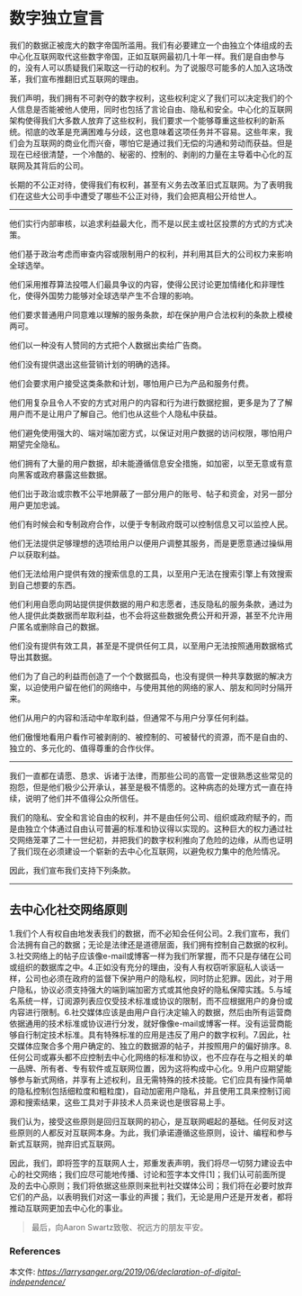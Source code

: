 # 数字独立宣言

我们的数据正被庞大的数字帝国所滥用。我们有必要建立一个由独立个体组成的去中心化互联网取代这些数字帝国，正如互联网最初几十年一样。我们是自由参与的，没有人可以质疑我们采取这一行动的权利。为了说服尽可能多的人加入这场改革，我们宣布推翻旧式互联网的理由。

我们声明，我们拥有不可剥夺的数字权利，这些权利定义了我们可以决定我们的个人信息是否能被他人使用，同时也包括了言论自由、隐私和安全。中心化的互联网架构使得我们大多数人放弃了这些权利，我们要求一个能够尊重这些权利的新系统。彻底的改革是充满困难与分歧，这也意味着这项任务并不容易。这些年来，我们会为互联网的商业化而兴奋，哪怕它是通过我们无偿的沟通和劳动而获益。但是现在已经很清楚，一个冷酷的、秘密的、控制的、剥削的力量在主导着中心化的互联网及其背后的公司。

长期的不公正对待，使得我们有权利，甚至有义务去改革旧式互联网。为了表明我们在这些大公司手中遭受了哪些不公正对待，我们会把真相公开给世人。

- - -

他们实行内部审核，以追求利益最大化，而不是以民主或社区投票的方式的方式决策。

他们基于政治考虑而审查内容或限制用户的权利，并利用其巨大的公司权力来影响全球选举。

他们采用推荐算法投喂人们最具争议的内容，使得公民讨论更加情绪化和非理性化，使得外国势力能够对全球选举产生不合理的影响。

他们要求普通用户同意难以理解的服务条款，却在保护用户合法权利的条款上模棱两可。

他们以一种没有人赞同的方式把个人数据出卖给广告商。

他们没有提供退出这些营销计划的明确的选择。

他们会要求用户接受这类条款和计划，哪怕用户已为产品和服务付费。

他们用复杂且令人不安的方式对用户的内容和行为进行数据挖掘，更多是为了了解用户而不是让用户了解自己。他们也从这些个人隐私中获益。

他们避免使用强大的、端对端加密方式，以保证对用户数据的访问权限，哪怕用户期望完全隐私。

他们拥有了大量的用户数据，却未能遵循信息安全措施，如加密，以至无意或有意向黑客或政府暴露这些数据。

他们出于政治或宗教不公平地屏蔽了一部分用户的账号、帖子和资金，对另一部分用户更加忠诚。

他们有时候会和专制政府合作，以便于专制政府既可以控制信息又可以监控人民。

他们无法提供足够理想的选项给用户以便用户调整其服务，而是更愿意通过操纵用户以获取利益。

他们无法给用户提供有效的搜索信息的工具，以至用户无法在搜索引擎上有效搜索到自己想要的东西。

他们利用自愿向网站提供提供数据的用户和志愿者，违反隐私的服务条款，通过为他人提供此类数据而牟取利益，也不会将这些数据免费公开和开源，甚至不允许用户匿名或删除自己的数据。

他们没有提供有效工具，甚至是不提供任何工具，以至用户无法按照通用数据格式导出其数据。

他们为了自己的利益而创造了一个个数据孤岛，也没有提供一种共享数据的解决方案，以迫使用户留在他们的网络中，与使用其他的网络的家人、朋友和同时分隔开来。

他们从用户的内容和活动中牟取利益，但通常不与用户分享任何利益。

他们傲慢地看用户看作可被剥削的、被控制的、可被替代的资源，而不是自由的、独立的、多元化的、值得尊重的合作伙伴。

- - -

我们一直都在请愿、恳求、诉诸于法律，而那些公司的高管一定很熟悉这些常见的抱怨，但是他们极少公开承认，甚至是极不情愿的。这种病态的处理方式一直在持续，说明了他们并不值得公众所信任。

我们的隐私、安全和言论自由的权利，并不是由任何公司、组织或政府赋予的，而是由独立个体通过自由认可普遍的标准和协议得以实现的。这种巨大的权力通过社交网络笼罩了二十一世纪初，并把我们的数字权利推向了危险的边缘，从而也证明了我们现在必须建设一个崭新的去中心化互联网，以避免权力集中的危险情况。

因此，我们宣布我们支持下列条款。

- - -

## **去中心化社交网络原则**

1.我们个人有权自由地发表我们的数据，而不必知会任何公司。2.我们宣布，我们合法拥有自己的数据；无论是法律还是道德层面，我们拥有控制自己数据的权利。3.社交网络上的帖子应该像e-mail或博客一样为我们所掌握，而不只是存储在公司或组织的数据库之中。4.正如没有充分的理由，没有人有权窃听家庭私人谈话一样，公司也必须在政府的监督下保护用户的隐私权，同时防止犯罪。因此，对于用户隐私，协议必须支持强大的端到端加密方式或其他良好的隐私保障实践。5.与域名系统一样，订阅源列表应仅受技术标准或协议的限制，而不应根据用户的身份或内容进行限制。6.社交媒体应该是由用户自行决定输入的数据，然后由所有运营商依据通用的技术标准或协议进行分发，就好像像e-mail或博客一样。没有运营商能够自行制定技术标准。具有特殊标准的应用是违反了用户的数字权利。7.因此，社交媒体应聚合多个用户确定的、独立的数据源的帖子，并按照用户的偏好排序。8.任何公司或寡头都不应控制去中心化网络的标准和协议，也不应存在与之相关的单一品牌、所有者、专有软件或互联网位置，因为这将构成中心化。9.用户应期望能够参与新式网络，并享有上述权利，且无需特殊的技术技能。它们应具有操作简单的隐私控制(包括细粒度和粗粒度)，自动加密用户隐私，并且使用工具来控制订阅源和搜索结果，这些工具对于非技术人员来说也是很容易上手。

我们认为，接受这些原则是回归互联网的初心，是互联网崛起的基础。任何反对这些原则的人都反对互联网本身。为此，我们承诺遵循这些原则，设计、编程和参与新式互联网，抛弃旧式互联网。

因此，我们，即将签字的互联网人士，郑重发表声明，我们将尽一切努力建设去中心的社交网络；我们应尽可能地传播、讨论和签字本文件\[1\]；我们认可前面所提及的去中心原则；我们将依据这些原则来批判社交媒体公司；我们将在必要时放弃它们的产品，以表明我们对这一事业的声援；我们，无论是用户还是开发者，都将推动互联网更加去中心化的事业。

  

> 最后，向Aaron Swartz致敬、祝远方的朋友平安。

### References

本文件: _https://larrysanger.org/2019/06/declaration-of-digital-independence/_

  

